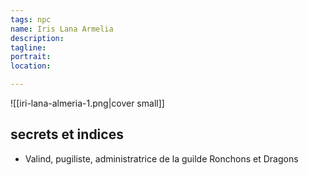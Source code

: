 ```yaml
---
tags: npc
name: Iris Lana Armelia
description: 
tagline: 
portrait:
location: 

---
```


![[iri-lana-almeria-1.png|cover small]]


## secrets et indices
- Valind, pugiliste, administratrice de la guilde Ronchons et Dragons